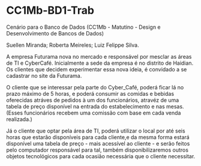 # CC1Mb-BD1-Trab
Cenário para o Banco de Dados (CC1Mb - Matutino - Design e Desenvolvimento de Bancos de Dados)

Suellen Miranda; Roberta Meireles; Luiz Felippe Silva.

A empresa Futurama nova no mercado e responsável por mesclar as áreas de TI e CyberCafé. Inicialmente a sede da empresa é no distrito de Haidian. Os clientes que decidem experimentar essa nova ideia, é convidado a se cadastrar no site da Futurama. 

O cliente que se interessar pela parte do Cyber_Café, poderá ficar lá no prazo máximo de 5 horas, e poderá consumir as comidas e bebidas oferecidas atráves de pedidos à um dos funcionários, atravéz de uma tabela de preço disponível na entrada do estabelecimento e nas mesas. (Esses funcionários recebem uma comissão com base em cada venda realizada.) 

Já o cliente que optar pela área de TI, poderá utilizar o local por até seis horas que estarão disponíveis para cada cliente,e da mesma forma estará disponível uma tabela de preço - mais acessível ao cliente - e serão feitos pelo computador responsável para tal, também disponibilizaremos outros objetos tecnológicos para cada ocasião necessária que o cliente necessitar.
